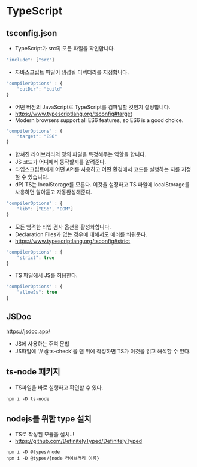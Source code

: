 # TypeScript

## tsconfig.json

* TypeScript가 src의 모든 파일을 확인합니다.
```javascript
"include": ["src"]
```

* 자바스크립트 파일이 생성될 디렉터리를 지정합니다.
```javascript
"compilerOptions" : {
    "outDir": "build"
}
```

* 어떤 버전의 JavaScript로 TypeScript를 컴파일할 것인지 설정합니다.
* https://www.typescriptlang.org/tsconfig#target
* Modern browsers support all ES6 features, so ES6 is a good choice.
```javascript
"compilerOptions" : {
    "target": "ES6"
}
```

* 합쳐진 라이브러리의 정의 파일을 특정해주는 역할을 합니다.
* JS 코드가 어디에서 동작할지를 알려준다.
* 타입스크립트에게 어떤 API를 사용하고 어떤 환경에서 코드를 실행하는 지를 지정할 수 있습니다.
* dP) TS는 localStorage를 모른다. 이것을 설정하고 TS 파일에 localStorage를 사용하면 알아듣고 자동완성해준다.
```javascript
"compilerOptions" : {
    "lib": ["ES6", "DOM"]
}
```

* 모든 엄격한 타입 검사 옵션을 활성화합니다.
* Declaration Files가 없는 경우에 대해서도 에러를 띄워준다.
* https://www.typescriptlang.org/tsconfig#strict
```javascript
"compilerOptions" : {
    "strict": true
}
```

* TS 파일에서 JS를 허용한다.
```javascript
"compilerOptions" : {
    "allowJs": true
}
```

## JSDoc
https://jsdoc.app/
* JS에 사용하는 주석 문법
* JS파일에 '// @ts-check'을 맨 위에 작성하면 TS가 이것을 읽고 해석할 수 있다.

## ts-node 패키지
* TS파일을 바로 실행하고 확인할 수 있다.
```
npm i -D ts-node
```

## nodejs를 위한 type 설치
* TS로 작성된 모듈을 설치..!
* https://github.com/DefinitelyTyped/DefinitelyTyped
```
npm i -D @types/node
npm i -D @types/{node 라이브러리 이름}
```